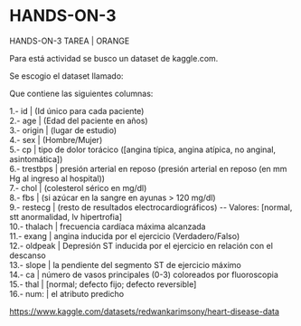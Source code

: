 # HANDS-ON-3
HANDS-ON-3 TAREA | ORANGE

Para está actividad se busco un dataset de kaggle.com.

Se escogio el dataset llamado: 

Que contiene las siguientes columnas:

1.- id          | (Id único para cada paciente)  
2.- age         | (Edad del paciente en años)  
3.- origin      | (lugar de estudio)  
4.- sex         | (Hombre/Mujer)  
5.- cp          | tipo de dolor torácico ([angina típica, angina atípica, no anginal, asintomática])  
6.- trestbps    | presión arterial en reposo (presión arterial en reposo (en mm Hg al ingreso al hospital))  
7.- chol        | (colesterol sérico en mg/dl)  
8.- fbs         | (si azúcar en la sangre en ayunas > 120 mg/dl)  
9.- restecg     | (resto de resultados electrocardiográficos) -- Valores: [normal, stt anormalidad, lv hipertrofia]  
10.- thalach    | frecuencia cardíaca máxima alcanzada  
11.- exang      | angina inducida por el ejercicio (Verdadero/Falso)  
12.- oldpeak    | Depresión ST inducida por el ejercicio en relación con el descanso  
13.- slope      | la pendiente del segmento ST de ejercicio máximo  
14.- ca         | número de vasos principales (0-3) coloreados por fluoroscopia  
15.- thal       | [normal; defecto fijo; defecto reversible]  
16.- num:       | el atributo predicho  

https://www.kaggle.com/datasets/redwankarimsony/heart-disease-data
